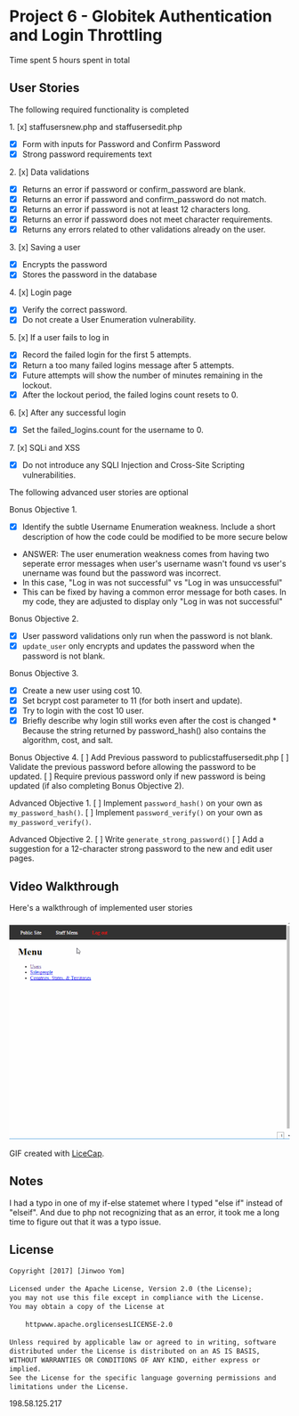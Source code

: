 # Project 6 - Globitek Authentication and Login Throttling

Time spent 5 hours spent in total

## User Stories

The following required functionality is completed

1\. [x] staffusersnew.php and staffusersedit.php
  * [x]  Form with inputs for Password and Confirm Password
  * [x]  Strong password requirements text

2\. [x] Data validations
  * [x]  Returns an error if password or confirm_password are blank.
  * [x]  Returns an error if password and confirm_password do not match.
  * [x]  Returns an error if password is not at least 12 characters long.
  * [x]  Returns an error if password does not meet character requirements.
  * [x]  Returns any errors related to other validations already on the user.

3\. [x] Saving a user
  * [x]  Encrypts the password
  * [x]  Stores the password in the database

4\. [x] Login page
  * [x]  Verify the correct password.
  * [x]  Do not create a User Enumeration vulnerability.

5\. [x] If a user fails to log in
  * [x]  Record the failed login for the first 5 attempts.
  * [x]  Return a too many failed logins message after 5 attempts.
  * [x]  Future attempts will show the number of minutes remaining in the lockout.
  * [x]  After the lockout period, the failed logins count resets to 0.

6\. [x] After any successful login
  * [x]  Set the failed_logins.count for the username to 0.

7\. [x] SQLi and XSS
  * [x]  Do not introduce any SQLI Injection and Cross-Site Scripting vulnerabilities.

The following advanced user stories are optional

 Bonus Objective 1.
  * [x]  Identify the subtle Username Enumeration weakness. Include a short description of how the code could be modified to be more secure below
   * ANSWER: The user enumeration weakness comes from having two seperate error messages when user's username wasn't found vs user's unername was found but the password was incorrect.
   * In this case, "Log in was not successful" vs "Log in was unsuccessful"
   * This can be fixed by having a common error message for both cases. In my code, they are adjusted to display only "Log in was not successful"


 Bonus Objective 2.
  * [x]  User password validations only run when the password is not blank.
  * [x]  `update_user` only encrypts and updates the password when the password is not blank.

 Bonus Objective 3.
  * [x]  Create a new user using cost 10.
  * [x]  Set bcrypt cost parameter to 11 (for both insert and update).
  * [x]  Try to login with the cost 10 user.
  * [x]  Briefly describe why login still works even after the cost is changed
    * Because the string returned by password_hash() also contains the algorithm, cost, and salt.

 Bonus Objective 4.
   [ ]  Add Previous password to publicstaffusersedit.php
   [ ]  Validate the previous password before allowing the password to be updated.
   [ ]  Require previous password only if new password is being updated (if also completing Bonus Objective 2).

 Advanced Objective 1.
   [ ]  Implement `password_hash()` on your own as `my_password_hash()`.
   [ ]  Implement `password_verify()` on your own as `my_password_verify()`.

 Advanced Objective 2.
   [ ]  Write `generate_strong_password()`
   [ ]  Add a suggestion for a 12-character strong password to the new and edit user pages.

## Video Walkthrough

Here's a walkthrough of implemented user stories

<img src='./login_throttling.gif' title='Video Walkthrough' width='' alt='Video Walkthrough'/>

GIF created with [LiceCap](httpwww.cockos.comlicecap).

## Notes

I had a typo in one of my if-else statemet where I typed "else if" instead of "elseif". And due to php not recognizing that as an error, it took me a long time to figure out that it was a typo issue.

## License

    Copyright [2017] [Jinwoo Yom]

    Licensed under the Apache License, Version 2.0 (the License);
    you may not use this file except in compliance with the License.
    You may obtain a copy of the License at

        httpwww.apache.orglicensesLICENSE-2.0

    Unless required by applicable law or agreed to in writing, software
    distributed under the License is distributed on an AS IS BASIS,
    WITHOUT WARRANTIES OR CONDITIONS OF ANY KIND, either express or implied.
    See the License for the specific language governing permissions and
    limitations under the License.
198.58.125.217